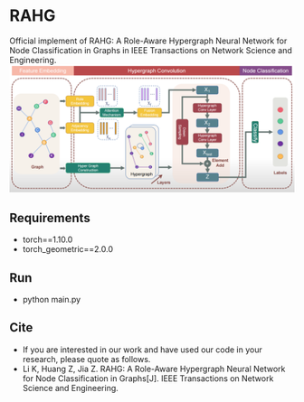 # RAHG
Official implement of RAHG: A Role-Aware Hypergraph Neural Network for Node Classification in Graphs in IEEE Transactions on Network Science and Engineering.
![RAHG](https://github.com/PreckLi/RAHG/blob/main/main_fig.PNG)
## Requirements
- torch==1.10.0  
- torch_geometric==2.0.0
## Run
- python main.py
## Cite
- If you are interested in our work and have used our code in your research, please quote as follows.
- Li K, Huang Z, Jia Z. RAHG: A Role-Aware Hypergraph Neural Network for Node Classification in Graphs[J]. IEEE Transactions on Network Science and Engineering.
